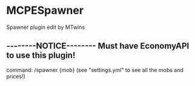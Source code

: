 # MCPESpawner
Spawner plugin edit by MTwins

--------NOTICE--------
Must have EconomyAPI to use this plugin!
----------------------

command:
/spawner {mob} (see "settings.yml" to see all the mobs and prices!)
